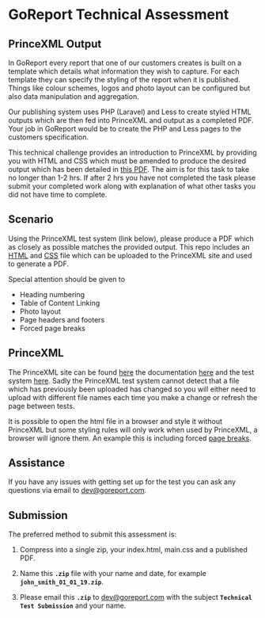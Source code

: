 # GoReport Technical Assessment
## PrinceXML Output

In GoReport every report that one of our customers creates is built on a template which details what information they wish to capture. For each template they can specify the styling of the report when it is published. Things like colour schemes, logos and photo layout can be configured but also data manipulation and aggregation.

Our publishing system uses PHP (Laravel) and Less to create styled HTML outputs which are then fed into PrinceXML and output as a completed PDF. Your job in GoReport would be to create the PHP and Less pages to the customers specification.

This technical challenge provides an introduction to PrinceXML by providing you with HTML and CSS which must be amended to produce the desired output which has been detailed in [this PDF](https://github.com/GoReport/goreport-technical-assessment/blob/5f7b5492e6144fad8b2b4cb537f25beb85614603/Building%20Survey.pdf). The aim is for this task to take no longer than 1-2 hrs. If after 2 hrs you have not completed the task please submit your completed work along with explanation of what other tasks you did not have time to complete.

## Scenario

Using the PrinceXML test system (link below), please produce a PDF which as closely as possible matches the provided output. This repo includes an [HTML](https://github.com/GoReport/goreport-technical-assessment/blob/c7e7523755c6527e94edf739a4ebad56a38cc953/index.html) and [CSS](https://github.com/GoReport/goreport-technical-assessment/blob/c7e7523755c6527e94edf739a4ebad56a38cc953/main.css) file which can be uploaded to the PrinceXML site and used to generate a PDF.

Special attention should be given to
- Heading numbering
- Table of Content Linking
- Photo layout
- Page headers and footers
- Forced page breaks

## PrinceXML

The PrinceXML site can be found [here](https://www.princexml.com/) the documentation [here](https://www.princexml.com/doc/intro-userguide/) and the test system [here](https://www.princexml.com/try/). Sadly the PrinceXML test system cannot detect that a file which has previously been uploaded has changed so you will either need to upload with different file names each time you make a change or refresh the page between tests.

It is possible to open the html file in a browser and style it without PrinceXML but some styling rules will only work when used by PrinceXML, a browser will ignore them. An example this is including forced [page breaks](https://www.princexml.com/doc/paged/#page-breaks).

## Assistance

If you have any issues with getting set up for the test you can ask any questions via email to dev@goreport.com.

## Submission

The preferred method to submit this assessment is:
1. Compress into a single zip, your index.html, main.css and a published PDF.

2. Name this **`.zip`** file with your name and date, for example **`john_smith_01_01_19.zip`**.

3. Please email this **`.zip`** to [dev@goreport.com](dev@goreport.com) with the subject **`Technical Test Submission`** and your name.
